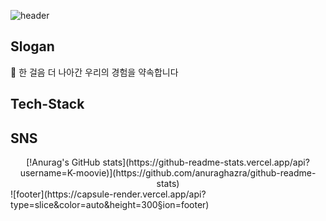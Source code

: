 ![header](https://capsule-render.vercel.app/api?type=slice&color=auto&height=300&section=header&text=Kim_YeongHwa&fontSize=90)

## Slogan
🚀 한 걸음 더 나아간 우리의 경험을 약속합니다

## Tech-Stack

## SNS

<div align="center">
  [!Anurag's GitHub stats](https://github-readme-stats.vercel.app/api?username=K-moovie)](https://github.com/anuraghazra/github-readme-stats)
</div>
![footer](https://capsule-render.vercel.app/api?type=slice&color=auto&height=300&section=footer)
